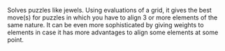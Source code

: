 Solves puzzles like jewels.
Using evaluations of a grid, it gives the best move(s) for puzzles in which you have to align 3 or more elements of the same nature. It can be even more sophisticated by giving weights to elements in case it has more advantages to align some elements at some point.